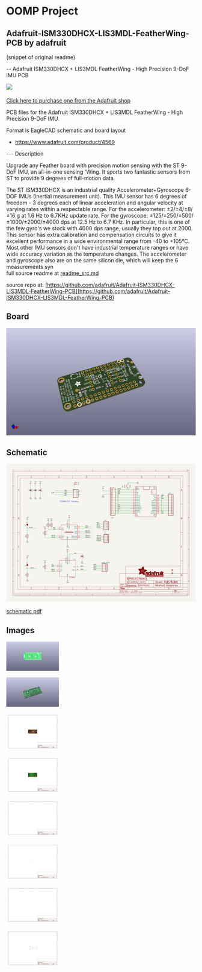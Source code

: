 # OOMP Project  
## Adafruit-ISM330DHCX-LIS3MDL-FeatherWing-PCB  by adafruit  
  
(snippet of original readme)  
  
-- Adafruit ISM330DHCX + LIS3MDL FeatherWing - High Precision 9-DoF IMU PCB  
  
<a href="http://www.adafruit.com/products/4569"><img src="assets/4569.jpg?raw=true" width="500px"><br/>  
Click here to purchase one from the Adafruit shop</a>  
  
PCB files for the Adafruit ISM330DHCX + LIS3MDL FeatherWing - High Precision 9-DoF IMU.  
  
Format is EagleCAD schematic and board layout  
* https://www.adafruit.com/product/4569  
  
--- Description  
  
Upgrade any Feather board with precision motion sensing with the ST 9-DoF IMU, an all-in-one sensing 'Wing. It sports two fantastic sensors from ST to provide 9 degrees of full-motion data.  
  
The ST ISM330DHCX is an industrial quality Accelerometer+Gyroscope 6-DOF IMUs (inertial measurement unit). This IMU sensor has 6 degrees of freedom - 3 degrees each of linear acceleration and angular velocity at varying rates within a respectable range. For the accelerometer: ±2/±4/±8/±16 g at 1.6 Hz to 6.7KHz update rate. For the gyroscope: ±125/±250/±500/±1000/±2000/±4000 dps at 12.5 Hz to 6.7 KHz. In particular, this is one of the few gyro's we stock with 4000 dps range, usually they top out at 2000. This sensor has extra calibration and compensation circuits to give it excellent performance in a wide environmental range from -40 to +105°C. Most other IMU sensors don't have industrial temperature ranges or have wide accuracy variation as the temperature changes. The accelerometer and gyroscope also are on the same silicon die, which will keep the 6 measurements syn  
  full source readme at [readme_src.md](readme_src.md)  
  
source repo at: [https://github.com/adafruit/Adafruit-ISM330DHCX-LIS3MDL-FeatherWing-PCB](https://github.com/adafruit/Adafruit-ISM330DHCX-LIS3MDL-FeatherWing-PCB)  
## Board  
  
[![working_3d.png](working_3d_600.png)](working_3d.png)  
## Schematic  
  
[![working_schematic.png](working_schematic_600.png)](working_schematic.png)  
  
[schematic pdf](working_schematic.pdf)  
## Images  
  
[![working_3D_bottom.png](working_3D_bottom_140.png)](working_3D_bottom.png)  
  
[![working_3D_top.png](working_3D_top_140.png)](working_3D_top.png)  
  
[![working_assembly_page_01.png](working_assembly_page_01_140.png)](working_assembly_page_01.png)  
  
[![working_assembly_page_02.png](working_assembly_page_02_140.png)](working_assembly_page_02.png)  
  
[![working_assembly_page_03.png](working_assembly_page_03_140.png)](working_assembly_page_03.png)  
  
[![working_assembly_page_04.png](working_assembly_page_04_140.png)](working_assembly_page_04.png)  
  
[![working_assembly_page_05.png](working_assembly_page_05_140.png)](working_assembly_page_05.png)  
  
[![working_assembly_page_06.png](working_assembly_page_06_140.png)](working_assembly_page_06.png)  
